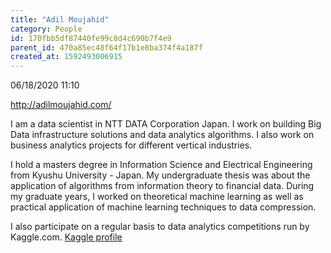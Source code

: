 ```yaml
---
title: "Adil Moujahid"
category: People
id: 170fbb5df87440fe99c8d4c690b7f4e9
parent_id: 470a85ec48f64f17b1e8ba374f4a187f
created_at: 1592493006915
---
```


06/18/2020 11:10

http://adilmoujahid.com/

I am a data scientist in NTT DATA Corporation Japan. I work on building Big Data infrastructure solutions and data analytics algorithms. I also work on business analytics projects for different vertical industries.

I hold a masters degree in Information Science and Electrical Engineering from Kyushu University - Japan. My undergraduate thesis was about the application of algorithms from information theory to financial data. During my graduate years, I worked on theoretical machine learning as well as practical application of machine learning techniques to data compression.

I also participate on a regular basis to data analytics competitions run by Kaggle.com. [Kaggle profile](https://www.kaggle.com/users/52887/adil)
                